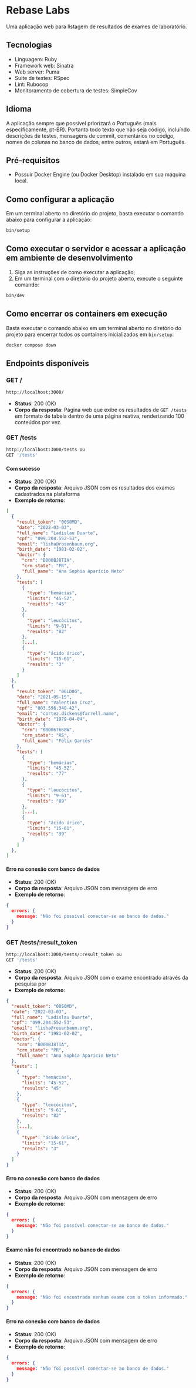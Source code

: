 # Rebase Labs

Uma aplicação web para listagem de resultados de exames de laboratório.

## Tecnologias

- Linguagem: Ruby
- Framework web: Sinatra
- Web server: Puma
- Suite de testes: RSpec
- Lint: Rubocop
- Monitoramento de cobertura de testes: SimpleCov

## Idioma
A aplicação sempre que possível priorizará o Português (mais especificamente, pt-BR). Portanto todo texto que não seja código, incluíndo descrições de testes, mensagens de commit, comentários no código, nomes de colunas no banco de dados, entre outros, estará em Português. 

## Pré-requisitos
- Possuir Docker Engine (ou Docker Desktop) instalado em sua máquina local.

## Como configurar a aplicação

Em um terminal aberto no diretório do projeto, basta executar o comando abaixo para configurar a aplicação:

```bash
bin/setup
```

## Como executar o servidor e acessar a aplicação em ambiente de desenvolvimento
1. Siga as instruções de como executar a aplicação;
2. Em um terminal com o diretório do projeto aberto, execute o seguinte comando: 
```bash
bin/dev
```

## Como encerrar os containers em execução

Basta executar o comando abaixo em um terminal aberto no diretório do projeto para encerrar todos os containers inicializados em `bin/setup`:

```bash
docker compose down
```
## Endpoints disponíveis

### GET /
```bash
http://localhost:3000/
```
- **Status**: 200 (OK)
- **Corpo da resposta**: Página web que exibe os resultados de `GET /tests` em formato de tabela dentro de uma página reativa, renderizando 100 conteúdos por vez.

### GET /tests
```bash
http://localhost:3000/tests ou
GET '/tests'
```
#### Com sucesso
- **Status**: 200 (OK)
- **Corpo da resposta**: Arquivo JSON com os resultados dos exames cadastrados na plataforma
- **Exemplo de retorno**:

```json
[
  {
    "result_token": "00S0MD",
    "date": "2022-03-03",
    "full_name": "Ladislau Duarte",
    "cpf": "099.204.552-53",
    "email": "lisha@rosenbaum.org",
    "birth_date": "1981-02-02",
    "doctor": {
      "crm": "B000BJ8TIA",
      "crm_state": "PR",
      "full_name": "Ana Sophia Aparício Neto"
    },
    "tests": [
      {
        "type": "hemácias",
        "limits": "45-52",
        "results": "45"
      },
      {
        "type": "leucócitos",
        "limits": "9-61",
        "results": "82"
      },
      [...],
      {
        "type": "ácido úrico",
        "limits": "15-61",
        "results": "3"
      }
    ]
  },
  {
    "result_token": "06LD0G",
    "date": "2021-05-15",
    "full_name": "Valentina Cruz",
    "cpf": "003.596.348-42",
    "email": "cortez.dickens@farrell.name",
    "birth_date": "1979-04-04",
    "doctor": {
      "crm": "B00067668W",
      "crm_state": "RS",
      "full_name": "Félix Garcês"
    },
    "tests": [
      {
        "type": "hemácias",
        "limits": "45-52",
        "results": "77"
      },
      {
        "type": "leucócitos",
        "limits": "9-61",
        "results": "89"
      },
      [...],
      {
        "type": "ácido úrico",
        "limits": "15-61",
        "results": "39"
      }
    ]
  },
]
```
#### Erro na conexão com banco de dados
- **Status**: 200 (OK)
- **Corpo da resposta**: Arquivo JSON com mensagem de erro
- **Exemplo de retorno**:
```json
{
  errors: {
    message: "Não foi possível conectar-se ao banco de dados."
  }
}
```

### GET /tests/:result_token
```bash
http://localhost:3000/tests/:result_token ou
GET '/tests'
```
- **Status**: 200 (OK)
- **Corpo da resposta**: Arquivo JSON com o exame encontrado através da pesquisa por 
- **Exemplo de retorno**:

```json
{
  "result_token": "00S0MD",
  "date": "2022-03-03",
  "full_name": "Ladislau Duarte",
  "cpf": "099.204.552-53",
  "email": "lisha@rosenbaum.org",
  "birth_date": "1981-02-02",
  "doctor": {
    "crm": "B000BJ8TIA",
    "crm_state": "PR",
    "full_name": "Ana Sophia Aparício Neto"
  },
  "tests": [
    {
      "type": "hemácias",
      "limits": "45-52",
      "results": "45"
    },
    {
      "type": "leucócitos",
      "limits": "9-61",
      "results": "82"
    },
    [...],
    {
      "type": "ácido úrico",
      "limits": "15-61",
      "results": "3"
    }
  ]
}
```
#### Erro na conexão com banco de dados
- **Status**: 200 (OK)
- **Corpo da resposta**: Arquivo JSON com mensagem de erro
- **Exemplo de retorno**:
```json
{
  errors: {
    message: "Não foi possível conectar-se ao banco de dados."
  }
}
```
#### Exame não foi encontrado no banco de dados
- **Status**: 200 (OK)
- **Corpo da resposta**: Arquivo JSON com mensagem de erro
- **Exemplo de retorno**:
```json
{
  errors: {
    message: "Não foi encontrado nenhum exame com o token informado."
  }
}
```

#### Erro na conexão com banco de dados
- **Status**: 200 (OK)
- **Corpo da resposta**: Arquivo JSON com mensagem de erro
- **Exemplo de retorno**:
```json
{
  errors: {
    message: "Não foi possível conectar-se ao banco de dados."
  }
}
```
